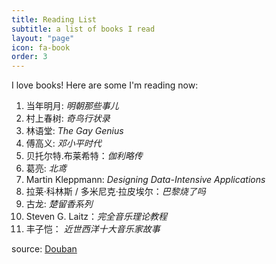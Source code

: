 ```yaml
---
title: Reading List
subtitle: a list of books I read
layout: "page"
icon: fa-book
order: 3
---
```


I love books! Here are some I'm reading now:

1. 当年明月: *明朝那些事儿*
2. 村上春树: *奇鸟行状录*
3. 林语堂: *The Gay Genius*
4. 傅高义: *邓小平时代*
5. 贝托尔特.布莱希特：*伽利略传*
6. 葛亮: *北鸢*
7. Martin Kleppmann: *Designing Data-Intensive Applications*
8. 拉莱·科林斯 / 多米尼克·拉皮埃尔：*巴黎烧了吗*
9. 古龙: *楚留香系列*
10. Steven G. Laitz：*完全音乐理论教程*
11. 丰子恺： *近世西洋十大音乐家故事*

source: [Douban](https://book.douban.com/people/64155138/)